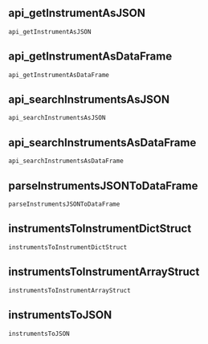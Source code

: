 ## api_getInstrumentAsJSON
```@docs
api_getInstrumentAsJSON
```

## api_getInstrumentAsDataFrame
```@docs
api_getInstrumentAsDataFrame
```

## api_searchInstrumentsAsJSON
```@docs
api_searchInstrumentsAsJSON
```

## api_searchInstrumentsAsDataFrame
```@docs
api_searchInstrumentsAsDataFrame
```

## parseInstrumentsJSONToDataFrame
```@docs
parseInstrumentsJSONToDataFrame
```

## instrumentsToInstrumentDictStruct
```@docs
instrumentsToInstrumentDictStruct
```

## instrumentsToInstrumentArrayStruct
```@docs
instrumentsToInstrumentArrayStruct
```

## instrumentsToJSON
```@docs
instrumentsToJSON
```
